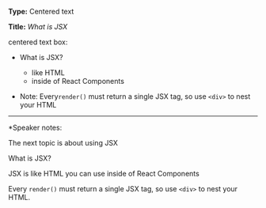 **Type:** Centered text

**Title:** *What is JSX*

centered text box:

* What is JSX?
  * like HTML
  * inside of React Components

* Note: Every`render()` must return a single JSX tag, so use `<div>` to nest your HTML

  

------

*Speaker notes: 

The next topic is about using JSX

What is JSX?

JSX is like HTML you can use inside of React Components

Every `render()` must return a single JSX tag, so use `<div>` to nest your HTML.

